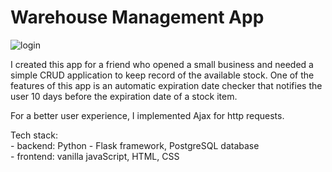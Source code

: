 # Warehouse Management App

![login](https://user-images.githubusercontent.com/75533746/131019270-b115c7e7-e2dd-49e7-bc9b-3db635c8552d.png)

I created this app for a friend who opened a small business and needed a simple CRUD application 
to keep record of the available stock. One of the features of this app is an automatic expiration date
checker that notifies the user 10 days before the expiration date of a stock item.

For a better user experience, I implemented Ajax for http requests.

Tech stack: <br />
        - backend: Python - Flask framework, PostgreSQL database <br />
        - frontend: vanilla javaScript, HTML, CSS
        
